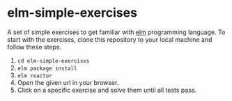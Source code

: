 # elm-simple-exercises

A set of simple exercises to get familiar with [elm](http://elm-lang.org) programming language. To start with the exercises, clone this repository to your local machine and follow these steps.

1. `cd elm-simple-exercises`
2. `elm package install`
3. `elm reactor`
4. Open the given url in your browser.
5. Click on a specific exercise and solve them until all tests pass.
